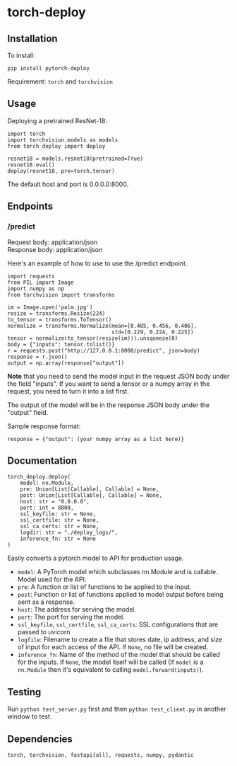 # torch-deploy

## Installation
To install:
```
pip install pytorch-deploy
```

Requirement: `torch` and `torchvision`

## Usage
Deploying a pretrained ResNet-18:
```
import torch
import torchvision.models as models
from torch_deploy import deploy

resnet18 = models.resnet18(pretrained=True)
resnet18.eval()
deploy(resnet18, pre=torch.tensor)
```

The default host and port is 0.0.0.0:8000.

## Endpoints

### /predict
Request body: application/json <br>
Response body: application/json

Here's an example of how to use to use the /predict endpoint.

```
import requests
from PIL import Image
import numpy as np
from torchvision import transforms

im = Image.open('palm.jpg')
resize = transforms.Resize(224)
to_tensor = transforms.ToTensor()
normalize = transforms.Normalize(mean=[0.485, 0.456, 0.406],
                                 std=[0.229, 0.224, 0.225])
tensor = normalize(to_tensor(resize(im))).unsqueeze(0)
body = {"inputs": tensor.tolist()}
r = requests.post("http://127.0.0.1:8000/predict", json=body)
response = r.json()
output = np.array(response["output"])
```

**Note** that you need to send the model input in the request JSON body under the field "inputs".
If you want to send a tensor or a numpy array in the request, you need to turn it into a list first.

The output of the model will be in the response JSON body under the "output" field.

Sample response format:
```
response = {"output": (your numpy array as a list here)}
```

## Documentation
```
torch_deploy.deploy(
    model: nn.Module,
    pre: Union[List[Callable], Callable] = None,
    post: Union[List[Callable], Callable] = None,
    host: str = "0.0.0.0",
    port: int = 8000,
    ssl_keyfile: str = None,
    ssl_certfile: str = None,
    ssl_ca_certs: str = None,
    logdir: str = "./deploy_logs/",
    inference_fn: str = None
)
```

Easily converts a pytorch model to API for production usage.

- `model`: A PyTorch model which subclasses nn.Module and is callable. Model used for the API.
- `pre`: A function or list of functions to be applied to the input.
- `post`: Function or list of functions applied to model output before being sent as a response.
- `host`: The address for serving the model.
- `port`: The port for serving the model.
- `ssl_keyfile`, `ssl_certfile`, `ssl_ca_certs`: SSL configurations that are passed to uvicorn
- `logfile`: Filename to create a file that stores date, ip address, and size of input for each access of the API. If `None`, no file will be created.
- `inference_fn`: Name of the method of the model that should be called for the inputs. If `None`, the model itself will be called (If `model` is a `nn.Module` then it's equivalent to calling `model.forward(inputs)`).

## Testing
Run `python test_server.py` first and then `python test_client.py` in another window to test.

## Dependencies
`torch, torchvision, fastapi[all], requests, numpy, pydantic`
